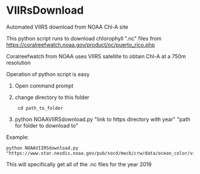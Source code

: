 # VIIRsDownload
Automated VIIRS download from NOAA Chl-A site

This python script runs to download chlorophyll ".nc" files from https://coralreefwatch.noaa.gov/product/oc/puerto_rico.php

Coralreefwatch from NOAA uses VIIRS satellite to obtain Chl-A at a 750m resolution

Operation of python script is easy

1) Open command prompt

2) change directory to this folder

		cd path_to_folder

5) python NOAAVIIRSdownload.py "link to https directory with year" "path for folder to download to"

Example:

	python NOAAVIIRSdownload.py "https://www.star.nesdis.noaa.gov/pub/socd/mecb/crw/data/ocean_color/viirs_coastwatch/msl12_v1.21/750m/puerto_rico/l3_composite/2019/"
	 
This will specifically get all of the .nc files for the year 2019
